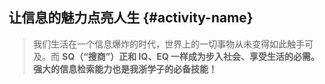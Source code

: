 ## 让信息的魅力点亮人生 {#activity-name}

> 我们生活在一个信息爆炸的时代，世界上的一切事物从未变得如此触手可及。而 **SQ（“搜商”）**正和 IQ、EQ 一样成为步入社会、享受生活的必需。强大的信息检索能力也是我浙学子的**必备技能！**



